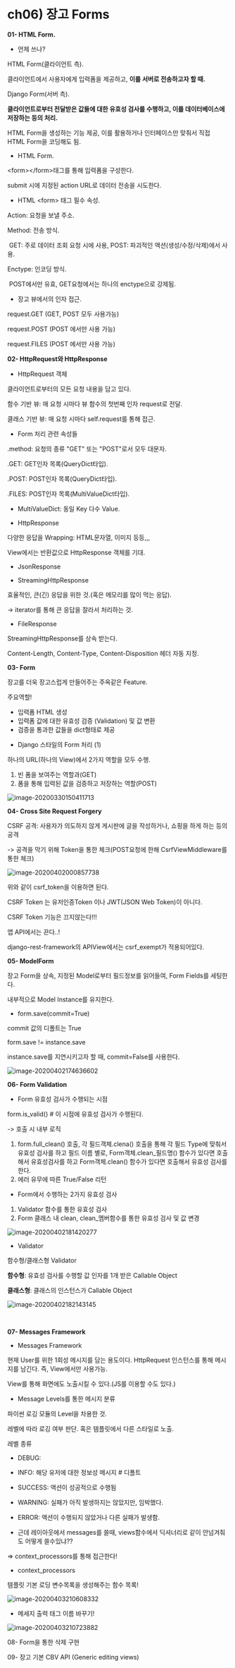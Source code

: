 # ch06) 장고 Forms
**01- HTML Form.**   

* 언제 쓰나?

HTML Form(클라이언트 측).   

클라이언트에서 사용자에게 입력폼을 제공하고, **이를 서버로 전송하고자 할 때.**   

Django Form(서버 측).   

**클라이언트로부터 전달받은 값들에 대한 유효성 검사를 수행하고, 이를 데이터베이스에 저장하는 등의 처리.**   

HTML Form을 생성하는 기능 제공, 이를 활용하거나 인터페이스만 맞춰서 직접 HTML Form을 코딩해도 됨.   

   

* HTML Form.   

\<form>\</form>태그를 통해 입력폼을 구성한다.   

submit 시에 지정된 action URL로 데이터 전송을 시도한다.   

* HTML \<form> 태그 필수 속성.   

Action: 요청을 보낼 주소.   

Method: 전송 방식.   

​	GET: 주로 데이터 조회 요청 시에 사용, POST: 파괴적인 액션(생성/수정/삭제)에서 사용.   

Enctype: 인코딩 방식.   

​	POST에서만 유효, GET요청에서는 하나의 enctype으로 강제됨.   

   

* 장고 뷰에서의 인자 접근.   

request.GET (GET, POST 모두 사용가능)   

request.POST (POST 에서만 사용 가능)   

request.FILES (POST 에서만 사용 가능)   

   

**02- HttpRequest와 HttpResponse**   

* HttpRequest 객체

클라이언트로부터의 모든 요청 내용을 담고 있다.    

함수 기반 뷰: 매 요청 시마다 뷰 함수의 첫번째 인자 request로 전달.   

클래스 기반 뷰: 매 요청 시마다 self.request를 통해 접근.   

* Form 처리 관련 속성들

.method: 요청의 종류 "GET" 또는 "POST"로서 모두 대문자.   

.GET: GET인자 목록(QueryDict타입).   

.POST: POST인자 목록(QueryDict타입).   

.FILES: POST인자 목록(MultiValueDict타입).   

   

* MultiValueDict: 동일 Key 다수 Value.   

   

* HttpResponse

다양한 응답을 Wrapping: HTML문자열, 이미지 등등,,,   

View에서는 반환값으로 HttpResponse 객체를 기대.   

   

* JsonResponse



* StreamingHttpResponse

효율적인, 큰(긴) 응답을 위한 것.(혹은 메모리를 많이 먹는 응답).   

-> iterator를 통해 큰 응답을 잘라서 처리하는 것.   



* FileResponse

StreamingHttpResponse를 상속 받는다.   

Content-Length, Content-Type, Content-Disposition 헤더 자동 지정.   

   

**03- Form**    

장고를 더욱 장고스럽게 만들어주는 주옥같은 Feature.   

주요역할!    

- 입력폼 HTML 생성
- 입력폼 값에 대한 유효성 검증 (Validation) 및 값 변환
- 검증을 통과한 값들을 dict형태로 제공

   

* Django 스타일의 Form 처리 (1)

하나의 URL(하나의 View)에서 2가지 역할을 모두 수행.   

1. 빈 폼을 보여주는 역할과(GET)
2. 폼을 통해 입력된 값을 검증하고 저장하는 역할(POST)

   

![image-20200330150411713](../images/image-20200330150411713.png)

   

**04- Cross Site Request Forgery**

CSRF 공격: 사용자가 의도하지 않게 게시판에 글을 작성하거나, 쇼핑을 하게 하는 등의 공격   

-> 공격을 막기 위해 Token을 통한 체크(POST요청에 한해 CsrfViewMiddleware를 통한 체크)   

![image-20200402000857738](../images/image-20200402000857738.png)

위와 같이 csrf_token을 이용하면 된다.   

CSRF Token 는 유저인증Token 이나 JWT(JSON Web Token)이 아니다.   

   

CSRF Token 기능은 끄지않는다!!!   

앱 API에서는 끈다..!   

django-rest-framework의 APIView에서는 csrf_exempt가 적용되어있다.    

   

**05- ModelForm**   

장고 Form을 상속, 지정된 Model로부터 필드정보를 읽어들여, Form Fields를 세팅한다.   

내부적으로 Model Instance를 유지한다.   

* form.save(commit=True)   

commit 값의 디폴트는 True   

form.save != instance.save   

instance.save를 지연시키고자 할 때, commit=False를 사용한다.   

![image-20200402174636602](../images/image-20200402174636602.png)



   

**06- Form Validation**   

* Form 유효성 검사가 수행되는 시점

form.is_valid() # 이 시점에 유효성 검사가 수행된다.   

-> 호출 시 내부 로직   

1. form.full_clean() 호출, 각 필드객체.clena() 호출을 통해 각 필드 Type에 맞춰서 유효성 검사를 하고 필드 이름 별로, Form객체.clean_필드명() 함수가 있다면 호출해서 유효성검사를 하고 Form객체.clean() 함수가 있다면 호출해서 유효성 검사를 한다.
2. 에러 유무에 따른 True/False 리턴



* Form에서 수행하는 2가지 유효성 검사

1. Validator 함수를 통한 유효성 검사
2. Form 클래스 내 clean, clean_멤버함수를 통한 유효성 검사 및 값 변경

![image-20200402181420277](../images/image-20200402181420277.png)

   

* Validator

함수형/클래스형 Validator   

**함수형**: 유효성 검사를 수행할 값 인자를 1개 받은 Callable Object   

**클래스형**: 클래스의 인스턴스가 Callable Object   

   

![image-20200402182143145](../images/image-20200402182143145.png)

​    

**07- Messages Framework**   

* Messages Framework

현재 User를 위한 1회성 메시지를 담는 용도이다. HttpRequest 인스턴스를 통해 메시지를 남긴다. 즉, View에서만 사용가능.   

View를 통해 화면에도 노출시킬 수 있다.(JS를 이용할 수도 있다.)   

* Message Levels를 통한 메시지 분류

파이썬 로깅 모듈의 Level을 차용한 것.   

레벨에 따라 로깅 여부 판단. 혹은 템플릿에서 다른 스타일로 노출.   

레벨 종류   

* DEBUG: 
* INFO: 해당 유저에 대한 정보성 메시지 # 디폴트
* SUCCESS: 액션이 성공적으로 수행됨
* WARNING: 실패가 아직 발생하지는 않았지만, 임박했다.
* ERROR: 액션이 수행되지 않았거나 다른 실패가 발생함.

   

* 근데 레이아웃에서 messages를 쓸때, views함수에서 딕셔너리로 같이 안넘겨줘도 어떻게 쓸수있냐??

=> context_processors를 통해 접근한다!   

* context_processors

템플릿 기본 로딩 변수목록을 생성해주는 함수 목록!   

![image-20200403210608332](../images/image-20200403210608332.png)

* 메세지 출력 태그 이름 바꾸기!

![image-20200403210723882](../images/image-20200403210723882.png)



   

08- Form을 통한 삭제 구현   

09- 장고 기본 CBV API (Generic editing views)   

